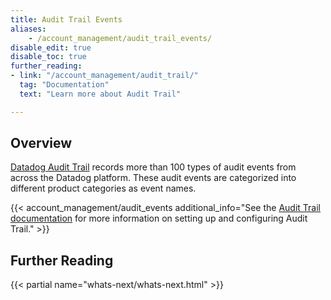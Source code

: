```yaml
---
title: Audit Trail Events
aliases:
    - /account_management/audit_trail_events/
disable_edit: true
disable_toc: true
further_reading:
- link: "/account_management/audit_trail/"
  tag: "Documentation"
  text: "Learn more about Audit Trail"

---
```


## Overview

[Datadog Audit Trail][1] records more than 100 types of audit events from across the Datadog platform. These audit events are categorized into different product categories as event names.

{{< account_management/audit_events additional_info="See the [Audit Trail documentation](/account_management/audit_trail/) for more information on setting up and configuring Audit Trail." >}}


## Further Reading

{{< partial name="whats-next/whats-next.html" >}}

[1]: https://app.datadoghq.com/audit-trail
